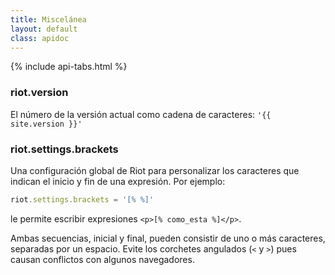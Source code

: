 ```yaml
---
title: Miscelánea
layout: default
class: apidoc
---
```


{% include api-tabs.html %}


### <a name="version"></a> riot.version

El número de la versión actual como cadena de caracteres: `'{{ site.version }}'`


### <a name="brackets"></a> riot.settings.brackets

Una configuración global de Riot para personalizar los caracteres que indican el inicio y fin de una expresión. Por ejemplo:

``` js
riot.settings.brackets = '[% %]'
```

le permite escribir expresiones `<p>[% como_esta %]</p>`.

Ambas secuencias, inicial y final, pueden consistir de uno o más caracteres, separadas por un espacio. Evite los corchetes angulados (`<` y `>`) pues causan conflictos con algunos navegadores.
